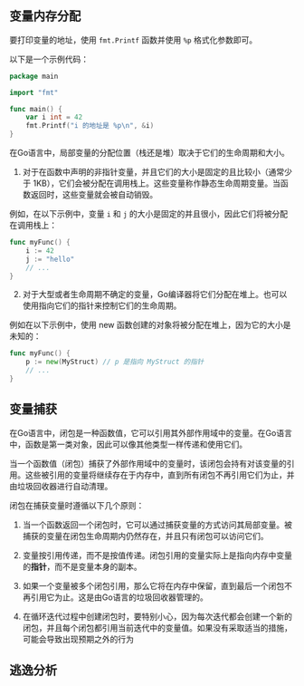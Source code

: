 ## 变量内存分配

要打印变量的地址，使用 `fmt.Printf` 函数并使用 `%p` 格式化参数即可。

以下是一个示例代码：

```go
package main

import "fmt"

func main() {
    var i int = 42
    fmt.Printf("i 的地址是 %p\n", &i)
}
```

在Go语言中，局部变量的分配位置（栈还是堆）取决于它们的生命周期和大小。

1. 对于在函数中声明的非指针变量，并且它们的大小是固定的且比较小（通常少于 1KB），它们会被分配在调用栈上。这些变量称作静态生命周期变量。当函数返回时，这些变量就会被自动销毁。

例如，在以下示例中，变量 `i` 和 `j` 的大小是固定的并且很小，因此它们将被分配在调用栈上：

```go
func myFunc() {
    i := 42
    j := "hello"
    // ...
}
```

2. 对于大型或者生命周期不确定的变量，Go编译器将它们分配在堆上。也可以使用指向它们的指针来控制它们的生命周期。

例如在以下示例中，使用 new 函数创建的对象将被分配在堆上，因为它的大小是未知的：

```go
func myFunc() {
    p := new(MyStruct) // p 是指向 MyStruct 的指针
    // ...
}
```

## 变量捕获

在Go语言中，闭包是一种函数值，它可以引用其外部作用域中的变量。在Go语言中，函数是第一类对象，因此可以像其他类型一样传递和使用它们。

当一个函数值（闭包）捕获了外部作用域中的变量时，该闭包会持有对该变量的引用。这些被引用的变量将继续存在于内存中，直到所有闭包不再引用它们为止，并由垃圾回收器进行自动清理。

闭包在捕获变量时遵循以下几个原则：

1. 当一个函数返回一个闭包时，它可以通过捕获变量的方式访问其局部变量。被捕获的变量在闭包生命周期内仍然存在，并且只有闭包可以访问它们。

2. 变量按引用传递，而不是按值传递。闭包引用的变量实际上是指向内存中变量的**指针**，而不是变量本身的副本。

3. 如果一个变量被多个闭包引用，那么它将在内存中保留，直到最后一个闭包不再引用它为止。这是由Go语言的垃圾回收器管理的。

4. 在循环迭代过程中创建闭包时，要特别小心，因为每次迭代都会创建一个新的闭包，并且每个闭包都引用当前迭代中的变量值。如果没有采取适当的措施，可能会导致出现预期之外的行为

## 逃逸分析

[](https://zhuanlan.zhihu.com/p/343562181)